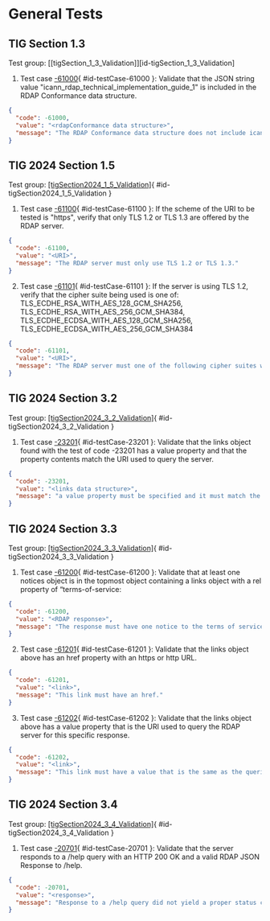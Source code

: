 # General Tests

## TIG Section 1.3

Test group: [[tigSection_1_3_Validation]][id-tigSection_1_3_Validation]

1. Test case [-61000](#id-testCase-61000){ #id-testCase-61000 }: Validate that the JSON string value "icann_rdap_technical_implementation_guide_1" is included in the RDAP Conformance data structure.
```json
{
  "code": -61000,
  "value": "<rdapConformance data structure>",
  "message": "The RDAP Conformance data structure does not include icann_rdap_technical_implementation_guide_1."
}
```

## TIG 2024 Section 1.5

Test group: [[tigSection2024_1_5_Validation]](#id-tigSection2024_1_5_Validation){ #id-tigSection2024_1_5_Validation }

1. Test case [-61100](#id-testCase-61100){ #id-testCase-61100 }: If the scheme of the URI to be tested is "https", verify that only TLS 1.2 or TLS 1.3 are offered by the RDAP server.
```json
{
  "code": -61100,
  "value": "<URI>",
  "message": "The RDAP server must only use TLS 1.2 or TLS 1.3."
}
```
2. Test case [-61101](#id-testCase-61101){ #id-testCase-61101 }: If the server is using TLS 1.2, verify that the cipher suite being used is one of: TLS_ECDHE_RSA_WITH_AES_128_GCM_SHA256, TLS_ECDHE_RSA_WITH_AES_256_GCM_SHA384, TLS_ECDHE_ECDSA_WITH_AES_128_GCM_SHA256, TLS_ECDHE_ECDSA_WITH_AES_256_GCM_SHA384
```json
{
  "code": -61101,
  "value": "<URI>",
  "message": "The RDAP server must one of the following cipher suites when using TLS 1.2: TLS_ECDHE_RSA_WITH_AES_128_GCM_SHA256, TLS_ECDHE_RSA_WITH_AES_256_GCM_SHA384,TLS_ECDHE_ECDSA_WITH_AES_128_GCM_SHA256,TLS_ECDHE_ECDSA_WITH_AES_256_GCM_SHA384."
}
```

## TIG 2024 Section 3.2

Test group: [[tigSection2024_3_2_Validation]](#id-tigSection2024_3_2_Validation){ #id-tigSection2024_3_2_Validation }

1. Test case [-23201](#id-testCase-23201){ #id-testCase-23201 }: Validate that the links object found with the test of code -23201 has a value property and that the property contents match the URI used to query the server.
```json
{
  "code": -23201,
  "value": "<links data structure>",
  "message": "a value property must be specified and it must match the URI of the query."
}
```

## TIG 2024 Section 3.3

Test group: [[tigSection2024_3_3_Validation]](#id-tigSection2024_3_3_Validation){ #id-tigSection2024_3_3_Validation }

1. Test case [-61200](#id-testCase-61200){ #id-testCase-61200 }: Validate that at least one notices object is in the topmost object containing a links object with a rel property of “terms-of-service:
```json
{
  "code": -61200,
  "value": "<RDAP response>",
  "message": "The response must have one notice to the terms of service."
}
```
2. Test case [-61201](#id-testCase-61201){ #id-testCase-61201 }: Validate that the links object above has an href property with an https or http URL.
```json
{
  "code": -61201,
  "value": "<link>",
  "message": "This link must have an href."
}
```
3. Test case [-61202](#id-testCase-61202){ #id-testCase-61202 }: Validate that the links object above has a value property that is the URI used to query the RDAP server for this specific response.
```json
{
  "code": -61202,
  "value": "<link>",
  "message": "This link must have a value that is the same as the queried URI."
}
```

## TIG 2024 Section 3.4

Test group: [[tigSection2024_3_4_Validation]](#id-tigSection2024_3_4_Validation){ #id-tigSection2024_3_4_Validation }

1. Test case [-20701](#id-testCase-20701){ #id-testCase-20701 }: Validate that the server responds to a /help query with an HTTP 200 OK and a valid RDAP JSON Response to /help.
```json
{
  "code": -20701,
  "value": "<response>",
  "message": "Response to a /help query did not yield a proper status code or RDAP response."
}
```